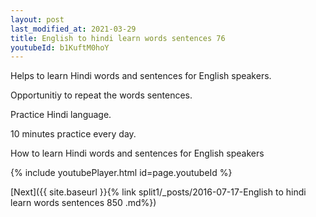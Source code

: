 ```yaml
---
layout: post
last_modified_at: 2021-03-29
title: English to hindi learn words sentences 76 
youtubeId: b1KuftM0hoY
---
```

 
 
Helps to learn Hindi words and sentences for English speakers.

Opportunitiy to repeat the words sentences. 

Practice Hindi language. 
 
10 minutes practice every day. 
 
How to learn Hindi words and sentences for English speakers 
 
{% include youtubePlayer.html id=page.youtubeId %}
 
 
[Next]({{ site.baseurl }}{% link  split1/_posts/2016-07-17-English to hindi learn words sentences 850 .md%})
 
